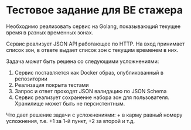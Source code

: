 # Тестовое задание для BE стажера

Необходимо реализовать сервис на Golang, показывающий текущее время в разных временных зонах.

Сервис реализует JSON API работающее по HTTP. На вход принимает список зон, в ответе выдает список зон с текущим временем в них.

Задача *может* быть решена со следующими усложнениями:

1. Сервис поставляется как Docker образ, опубликованный в репозитории
2. Реализация покрыта тестами
3. Запрос и ответ проходят JSON валидацию по JSON Schema
4. Сервис реализует сохранение набора зон для пользователя. Хранилище может быть не персистентным.

Что дает решение задачи с усложнениями: + в карму равный номеру усложнения, т.е. +1 за 1-й пункт, +2 за второй и т.д.
